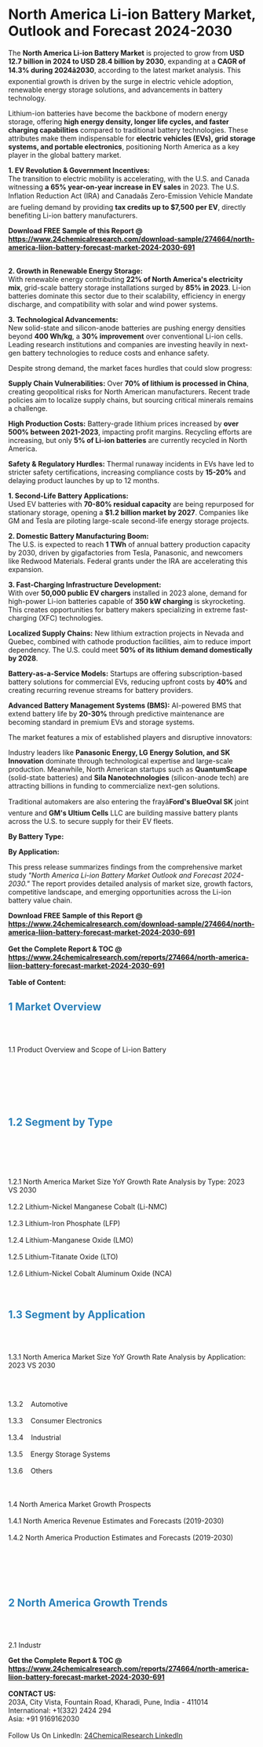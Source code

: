 <h1>North America Li-ion Battery Market, Outlook and Forecast 2024-2030</h1><p>The <strong>North America Li-ion Battery Market</strong> is projected to grow from <strong>USD 12.7 billion in 2024 to USD 28.4 billion by 2030</strong>, expanding at a <strong>CAGR of 14.3% during 2024â2030</strong>, according to the latest market analysis. This exponential growth is driven by the surge in electric vehicle adoption, renewable energy storage solutions, and advancements in battery technology.</p><p>Lithium-ion batteries have become the backbone of modern energy storage, offering <strong>high energy density, longer life cycles, and faster charging capabilities</strong> compared to traditional battery technologies. These attributes make them indispensable for <strong>electric vehicles (EVs), grid storage systems, and portable electronics</strong>, positioning North America as a key player in the global battery market.</p><p><strong>1. EV Revolution &amp; Government Incentives:</strong><br>
The transition to electric mobility is accelerating, with the U.S. and Canada witnessing <strong>a 65% year-on-year increase in EV sales</strong> in 2023. The U.S. Inflation Reduction Act (IRA) and Canadaâs Zero-Emission Vehicle Mandate are fueling demand by providing <strong>tax credits up to $7,500 per EV</strong>, directly benefiting Li-ion battery manufacturers.</p><div><b>Download FREE Sample of this Report @ 
            <a href="https://www.24chemicalresearch.com/download-sample/274664/north-america-liion-battery-forecast-market-2024-2030-691">
            https://www.24chemicalresearch.com/download-sample/274664/north-america-liion-battery-forecast-market-2024-2030-691</a></b></div><br><p><strong>2. Growth in Renewable Energy Storage:</strong><br>
With renewable energy contributing <strong>22% of North America's electricity mix</strong>, grid-scale battery storage installations surged by <strong>85% in 2023</strong>. Li-ion batteries dominate this sector due to their scalability, efficiency in energy discharge, and compatibility with solar and wind power systems.</p><p><strong>3. Technological Advancements:</strong><br>
New solid-state and silicon-anode batteries are pushing energy densities beyond <strong>400 Wh/kg</strong>, a <strong>30% improvement</strong> over conventional Li-ion cells. Leading research institutions and companies are investing heavily in next-gen battery technologies to reduce costs and enhance safety.</p><p>Despite strong demand, the market faces hurdles that could slow progress:</p><p><strong>Supply Chain Vulnerabilities:</strong> Over <strong>70% of lithium is processed in China</strong>, creating geopolitical risks for North American manufacturers. Recent trade policies aim to localize supply chains, but sourcing critical minerals remains a challenge.</p><p><strong>High Production Costs:</strong> Battery-grade lithium prices increased by <strong>over 500% between 2021-2023</strong>, impacting profit margins. Recycling efforts are increasing, but only <strong>5% of Li-ion batteries</strong> are currently recycled in North America.</p><p><strong>Safety &amp; Regulatory Hurdles:</strong> Thermal runaway incidents in EVs have led to stricter safety certifications, increasing compliance costs by <strong>15-20%</strong> and delaying product launches by up to 12 months.</p><p><strong>1. Second-Life Battery Applications:</strong><br>
Used EV batteries with <strong>70-80% residual capacity</strong> are being repurposed for stationary storage, opening a <strong>$1.2 billion market by 2027</strong>. Companies like GM and Tesla are piloting large-scale second-life energy storage projects.</p><p><strong>2. Domestic Battery Manufacturing Boom:</strong><br>
The U.S. is expected to reach <strong>1 TWh</strong> of annual battery production capacity by 2030, driven by gigafactories from Tesla, Panasonic, and newcomers like Redwood Materials. Federal grants under the IRA are accelerating this expansion.</p><p><strong>3. Fast-Charging Infrastructure Development:</strong><br>
With over <strong>50,000 public EV chargers</strong> installed in 2023 alone, demand for high-power Li-ion batteries capable of <strong>350 kW charging</strong> is skyrocketing. This creates opportunities for battery makers specializing in extreme fast-charging (XFC) technologies.</p><p><strong>Localized Supply Chains:</strong> New lithium extraction projects in Nevada and Quebec, combined with cathode production facilities, aim to reduce import dependency. The U.S. could meet <strong>50% of its lithium demand domestically by 2028</strong>.</p><p><strong>Battery-as-a-Service Models:</strong> Startups are offering subscription-based battery solutions for commercial EVs, reducing upfront costs by <strong>40%</strong> and creating recurring revenue streams for battery providers.</p><p><strong>Advanced Battery Management Systems (BMS):</strong> AI-powered BMS that extend battery life by <strong>20-30%</strong> through predictive maintenance are becoming standard in premium EVs and storage systems.</p><p>The market features a mix of established players and disruptive innovators:</p><p>Industry leaders like <strong>Panasonic Energy, LG Energy Solution, and SK Innovation</strong> dominate through technological expertise and large-scale production. Meanwhile, North American startups such as <strong>QuantumScape</strong> (solid-state batteries) and <strong>Sila Nanotechnologies</strong> (silicon-anode tech) are attracting billions in funding to commercialize next-gen solutions.</p><p>Traditional automakers are also entering the frayâ<strong>Ford's BlueOval SK</strong> joint venture and <strong>GM's Ultium Cells</strong> LLC are building massive battery plants across the U.S. to secure supply for their EV fleets.</p><p><strong>By Battery Type:</strong></p><p><strong>By Application:</strong></p><p>This press release summarizes findings from the comprehensive market study <em>"North America Li-ion Battery Market Outlook and Forecast 2024-2030."</em> The report provides detailed analysis of market size, growth factors, competitive landscape, and emerging opportunities across the Li-ion battery value chain.</p><div><b>Download FREE Sample of this Report @ 
            <a href="https://www.24chemicalresearch.com/download-sample/274664/north-america-liion-battery-forecast-market-2024-2030-691">
            https://www.24chemicalresearch.com/download-sample/274664/north-america-liion-battery-forecast-market-2024-2030-691</a></b></div><br><div><b>Get the Complete Report & TOC @ 
            <a href="https://www.24chemicalresearch.com/reports/274664/north-america-liion-battery-forecast-market-2024-2030-691">
            https://www.24chemicalresearch.com/reports/274664/north-america-liion-battery-forecast-market-2024-2030-691</a></b></div><br>
            <b>Table of Content:</b><p><h2><strong><span style="color:#2980b9">1 Market Overview&nbsp;&nbsp;</span></strong> &nbsp;</h2><br />
<br />
<p>1.1 Product Overview and Scope of Li-ion Battery&nbsp;&nbsp;</p><br />
<br />
<h2>&nbsp;<br /><br />
<span style="color:#2980b9"><strong>1.2 Segment by Type&nbsp;&nbsp;</strong></span> &nbsp;</h2><br />
<br />
<p><br /><br />
1.2.1 North America Market Size YoY Growth Rate Analysis by Type: 2023 VS 2030&nbsp;&nbsp; &nbsp;<br /><br />
1.2.2 Lithium-Nickel Manganese Cobalt (Li-NMC)&nbsp;&nbsp; &nbsp;<br /><br />
1.2.3 Lithium-Iron Phosphate (LFP)<br /><br />
1.2.4 Lithium-Manganese Oxide (LMO)<br /><br />
1.2.5 Lithium-Titanate Oxide (LTO)<br /><br />
1.2.6 Lithium-Nickel Cobalt Aluminum Oxide (NCA)<br /><br />
<br />
<h2><strong><span style="color:#2980b9">1.3 Segment by Application&nbsp;&nbsp; &nbsp;</span></strong></h2><br />
<br />
<p>1.3.1 North America Market Size YoY Growth Rate Analysis by Application: 2023 VS 2030&nbsp;&nbsp; &nbsp;</p><br />
<br />
<p>1.3.2&nbsp;&nbsp; &nbsp;Automotive<br /><br />
1.3.3&nbsp;&nbsp; &nbsp;Consumer Electronics<br /><br />
1.3.4&nbsp;&nbsp; &nbsp;Industrial<br /><br />
1.3.5&nbsp;&nbsp; &nbsp;Energy Storage Systems<br /><br />
1.3.6&nbsp;&nbsp; &nbsp;Others<br /><br />
&nbsp;&nbsp; &nbsp;<br /><br />
1.4 North America Market Growth Prospects&nbsp;&nbsp; &nbsp;<br /><br />
1.4.1 North America Revenue Estimates and Forecasts (2019-2030)&nbsp;&nbsp; &nbsp;<br /><br />
1.4.2 North America Production Estimates and Forecasts (2019-2030)<br /><br />
&nbsp;&nbsp; &nbsp;</p><br />
<br />
<h2><strong><span style="color:#2980b9">2 North America Growth Trends&nbsp;</span></strong>&nbsp; &nbsp;</h2><br />
<br />
<p>2.1 Industr</p><div><b>Get the Complete Report & TOC @ 
            <a href="https://www.24chemicalresearch.com/reports/274664/north-america-liion-battery-forecast-market-2024-2030-691">
            https://www.24chemicalresearch.com/reports/274664/north-america-liion-battery-forecast-market-2024-2030-691</a></b></div><br><b>CONTACT US:</b><br>
            203A, City Vista, Fountain Road, Kharadi, Pune, India - 411014<br>
            International: +1(332) 2424 294<br>
            Asia: +91 9169162030 <br><br>
            Follow Us On LinkedIn: <a href="https://www.linkedin.com/company/24chemicalresearch/">24ChemicalResearch LinkedIn</a>